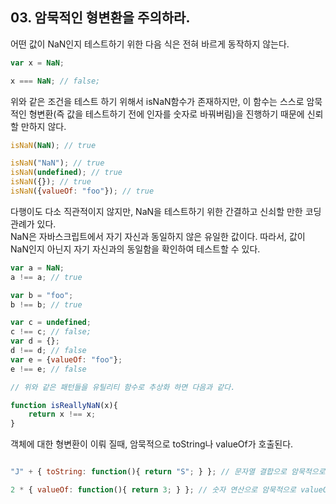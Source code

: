 ## 03. 암묵적인 형변환을 주의하라.
어떤 값이 NaN인지 테스트하기 위한 다음 식은 전혀 바르게 동작하지 않는다.
```javascript
var x = NaN;

x === NaN; // false;
```

위와 같은 조건을 테스트 하기 위해서 isNaN함수가 존재하지만, 이 함수는 스스로 암묵적인 형변환(즉 값을 테스트하기 전에 인자를 숫자로 바꿔버림)을 진행하기 때문에 신뢰할 만하지 않다.
```javascript
isNaN(NaN); // true

isNaN("NaN"); // true
isNaN(undefined); // true
isNaN({}); // true
isNaN({valueOf: "foo"}); // true
```

다행이도 다소 직관적이지 않지만, NaN을 테스트하기 위한 간결하고 신쇠할 만한 코딩 관례가 있다.<br/>
NaN은 자바스크립트에서 자기 자신과 동일하지 않은 유일한 값이다. 따라서, 값이 NaN인지 아닌지 자기 자신과의 동일함을 확인하여 테스트할 수 있다.
```javascript
var a = NaN;
a !== a; // true

var b = "foo";
b !== b; // true

var c = undefined;
c !== c; // false;
var d = {};
d !== d; // false
var e = {valueOf: "foo"};
e !== e; // false

// 위와 같은 패턴들을 유틸리티 함수로 추상화 하면 다음과 같다.

function isReallyNaN(x){
	return x !== x;
}

```

객체에 대한 형변환이 이뤄 질때, 암묵적으로 toString나 valueOf가 호출된다.
```javascript

"J" + { toString: function(){ return "S"; } }; // 문자열 결합으로 암묵적으로 toString 호출, 결과 출력 : "JS"

2 * { valueOf: function(){ return 3; } }; // 숫자 연산으로 암묵적으로 valueOf 호출, 결과 출력 : 6

```






